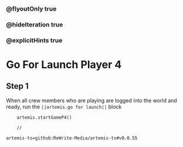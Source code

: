 ### @flyoutOnly true
### @hideIteration true
### @explicitHints true

# Go For Launch Player 4

## Step 1
When all crew members who are playing are logged into the world and ready, run the ``||artemis.go for launch||`` block

```ghost
    artemis.startGameP4()
```
```template
    //
```

```package
artemis-ts=github:ReWrite-Media/artemis-ts#v0.0.55
```